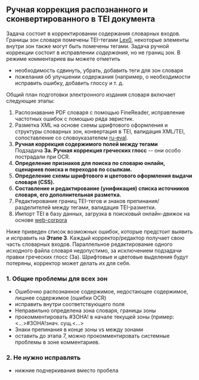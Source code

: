 ## Ручная коррекция распознанного и сконвертированного в TEI документа 

Задача состоит в корректировании содержания словарных входов. Границы зон словаря помечены TEI-тегами [Lex0](https://dariah-eric.github.io/lexicalresources/pages/TEILex0/TEILex0.html), 
некоторые элементы внутри зон также могут быть помечены тегами. Задача ручной коррекции состоит в исправлении *содержания*, но не границ зон. 
В режиме комментариев вы можете отметить 
* необходимость сдвинуть, убрать, добавить теги для зон словаря  
* пожелания об улучшении содержания (например, о необходимости исправить ошибку, добавить глоссу и т. д.

Общий план подготовки электронного издания словаря включает следующие этапы: 
1. Распознавание PDF словаря с помощью FineReader, исправление частотных ошибок с помощью ряда эвристик.  
2. Разметка XML на основе схемы шрифтового оформления и структуры словарных зон, конвертация в TEI, 
валидация XML/TEI, сопоставление со словоуказателем [ru-eval](http://ru-eval.ru/hist/xi-xvii/index.html).  
3. **Ручная коррекция содержимого полей между тегами**   
  Подзадача **3a. Ручная коррекция греческих глосс** -- они особо пострадали при OCR.   
4. **Определение признаков для поиска по словарю онлайн, сценариев поиска и переходов по ссылкам.**   
5. **Определение схемы шрифтового и цветового оформления выдачи словаря (CSS).**    
6. **Составление и редактирование (унификация) списка источников словаря, его дополнительная разметка.**  
7. Редактирование границ TEI-тегов и знаков препинания/разделителей между тегами, валидация TEI-разметки.   
8. Импорт TEI в базу данных, загрузка в поисковый онлайн-движок на основе [web-corpora](http://web-corpora.net/wsgi/oldrus.wsgi/) 

Ниже приведен список возможных ошибок, которые предстоит выявить и исправить на **Этапе 3**. 
Каждый корректор/редактор получает свою часть словарных входов. 
Параллельное редактирование одного исходного файла словаря недопустимо, за исключением подзадачи правки греческих глосс (3a). 
Шрифтовые и цветовые выделения будут потеряны, корректор может делать их для себя.  

### 1. Общие проблемы для всех зон 
* Ошибочно распознанное содержимое, недостающее содержимое, лишнее содержимое (ошибки OCR)   
 * исправить внутри соответствующего поля   
* Неправильно определена зона словаря, границы зоны   
 * прокомментировать #ЗОНА! в начале текущей зоны (пример: <...>#ЗОНА!знач. сущ.<...>  
* Знаки препинания в конце зоны vs между зонами  
 * оставить до этапа 7, можно прокомментировать системные проблемы в зоне комментариев. 

### 2. Не нужно исправлять 
* нижние подчеркивания вместо пробела 
